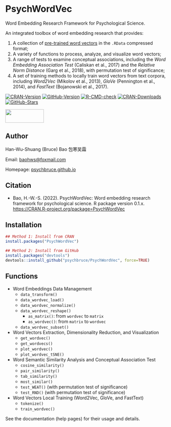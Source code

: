 # PsychWordVec

Word Embedding Research Framework for Psychological Science.

An integrated toolbox of word embedding research that provides:

1.  A collection of [pre-trained word vectors](https://psychbruce.github.io/WordVector_RData.pdf) in the `.RData` compressed format;
2.  A variety of functions to process, analyze, and visualize word vectors;
3.  A range of tests to examine conceptual associations, including the *Word Embedding Association Test* (Caliskan et al., 2017) and the *Relative Norm Distance* (Garg et al., 2018), with permutation test of significance;
4.  A set of training methods to locally train word vectors from text corpora, including *Word2Vec* (Mikolov et al., 2013), *GloVe* (Pennington et al., 2014), and *FastText* (Bojanowski et al., 2017).

<!-- badges: start -->

[![CRAN-Version](https://www.r-pkg.org/badges/version/PsychWordVec?color=red)](https://CRAN.R-project.org/package=PsychWordVec) [![GitHub-Version](https://img.shields.io/github/r-package/v/psychbruce/PsychWordVec?label=GitHub&color=orange)](https://github.com/psychbruce/PsychWordVec) [![R-CMD-check](https://github.com/psychbruce/PsychWordVec/workflows/R-CMD-check/badge.svg)](https://github.com/psychbruce/PsychWordVec/actions) [![CRAN-Downloads](https://cranlogs.r-pkg.org/badges/grand-total/PsychWordVec)](https://CRAN.R-project.org/package=PsychWordVec) [![GitHub-Stars](https://img.shields.io/github/stars/psychbruce/PsychWordVec?style=social)](https://github.com/psychbruce/PsychWordVec/stargazers)

<!-- badges: end -->

<img src="https://s1.ax1x.com/2020/07/28/aAjUJg.jpg" width="120px" height="42px"/>

## Author

Han-Wu-Shuang (Bruce) Bao 包寒吴霜

Email: [baohws\@foxmail.com](mailto:baohws@foxmail.com)

Homepage: [psychbruce.github.io](https://psychbruce.github.io)

## Citation

-   Bao, H.-W.-S. (2022). PsychWordVec: Word embedding research framework for psychological science. R package version 0.1.x. <https://CRAN.R-project.org/package=PsychWordVec>

## Installation

``` r
## Method 1: Install from CRAN
install.packages("PsychWordVec")

## Method 2: Install from GitHub
install.packages("devtools")
devtools::install_github("psychbruce/PsychWordVec", force=TRUE)
```

## Functions

-   Word Embeddings Data Management
    -   `data_transform()`
    -   `data_wordvec_load()`
    -   `data_wordvec_normalize()`
    -   `data_wordvec_reshape()`
        -   `as_matrix()`: from `wordvec` to `matrix`
        -   `as_wordvec()`: from `matrix` to `wordvec`
    -   `data_wordvec_subset()`
-   Word Vectors Extraction, Dimensionality Reduction, and Visualization
    -   `get_wordvec()`
    -   `get_wordvecs()`
    -   `plot_wordvec()`
    -   `plot_wordvec_tSNE()`
-   Word Semantic Similarity Analysis and Conceptual Association Test
    -   `cosine_similarity()`
    -   `pair_similarity()`
    -   `tab_similarity()`
    -   `most_similar()`
    -   `test_WEAT()` (with permutation test of significance)
    -   `test_RND()` (with permutation test of significance)
-   Word Vectors Local Training (Word2Vec, GloVe, and FastText)
    -   `tokenize()`
    -   `train_wordvec()`

See the documentation (help pages) for their usage and details.
